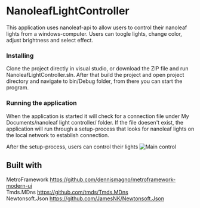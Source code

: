 # NanoleafLightController

This application uses nanoleaf-api to allow users to control their nanoleaf lights from a windows-computer. Users can toogle lights, change color, adjust brightness and select effect. 

### Installing
Clone the project directly in visual studio, or download the ZIP file and run NanoleafLightController.sln. After that build the project and open project directory and navigate to bin/Debug folder, from there you can start the program. 

### Running the application
When the application is started it will check for a connection file under My Documents/nanoleaf light controller/ folder. If the file doesen't exist, the application will run through a setup-process that looks for nanoleaf lights on the local network to establish connection.

After the setup-process, users can control their lights
![Main control](https://ibb.co/b8CMEy)

## Built with
MetroFramework https://github.com/dennismagno/metroframework-modern-ui<br/>
Tmds.MDns https://github.com/tmds/Tmds.MDns<br/>
Newtonsoft.Json https://github.com/JamesNK/Newtonsoft.Json
